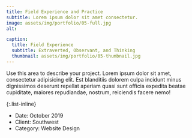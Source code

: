 ```yaml
---
title: Field Experience and Practice
subtitle: Lorem ipsum dolor sit amet consectetur.
image: assets/img/portfolio/05-full.jpg
alt: 

caption:
  title: Field Experience
  subtitle: Extraverted, Observant, and Thinking
  thumbnail: assets/img/portfolio/05-thumbnail.jpg
---
```

Use this area to describe your project. Lorem ipsum dolor sit amet, consectetur adipisicing elit. Est blanditiis dolorem culpa incidunt minus dignissimos deserunt repellat aperiam quasi sunt officia expedita beatae cupiditate, maiores repudiandae, nostrum, reiciendis facere nemo!

{:.list-inline}
- Date: October 2019
- Client: Southwest
- Category: Website Design


